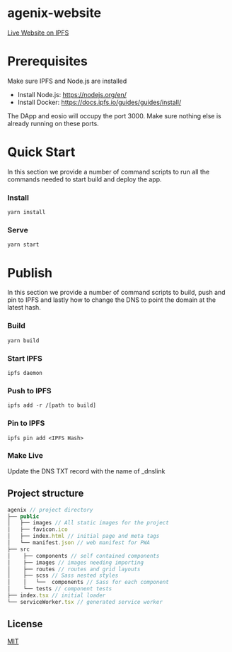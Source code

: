 # agenix-website

[Live Website on IPFS](https://cloudflare-ipfs.com/ipfs/QmbBXHR9awfJ6baButt9SmpWtBfXTSFaAHVhrhCZqbDbjz/)

# Prerequisites

Make sure IPFS and Node.js are installed

* Install Node.js: https://nodejs.org/en/
* Install Docker: https://docs.ipfs.io/guides/guides/install/

The DApp and eosio will occupy the port 3000. Make sure nothing else is already running on these ports.

# Quick Start
In this section we provide a number of command scripts to run all the commands needed to start build and deploy the app.

### Install

```
yarn install
```

### Serve
```
yarn start
```

# Publish
In this section we provide a number of command scripts to build, push and pin to IPFS and lastly how to change the DNS to point the domain at the latest hash.

### Build
```
yarn build
```

### Start IPFS
```
ipfs daemon
```

### Push to IPFS
```
ipfs add -r /[path to build]
```

### Pin to IPFS
```
ipfs pin add <IPFS Hash>
```

### Make Live
Update the DNS TXT record with the name of _dnslink


## Project structure

```js
agenix // project directory
├── public
│   ├── images // All static images for the project
│   ├── favicon.ico 
│   ├── index.html // initial page and meta tags
│   └── manifest.json // web manifest for PWA
├── src
│    ├── components // self contained components
│    ├── images // images needing importing
│    ├── routes // routes and grid layouts
│    ├── scss // Sass nested styles
│    │   └──  components // Sass for each component
│    └── tests // component tests
├── index.tsx // initial loader
└── serviceWorker.tsx // generated service worker

```

## License

[MIT](./LICENSE)